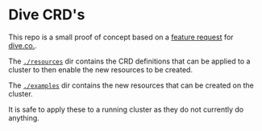 # Dive CRD's

This repo is a small proof of concept based on a [feature request](https://community.dive.co/feature-requests/p/slo-assignment-to-deployments) for [dive.co.](https://dive.co).

The [`./resources`](./resources) dir contains the CRD definitions that can be applied to a cluster to then enable the new resources to be created.

The [`./examples`](./examples) dir contains the new resources that can be created on the cluster.

It is safe to apply these to a running cluster as they do not currently do anything.
